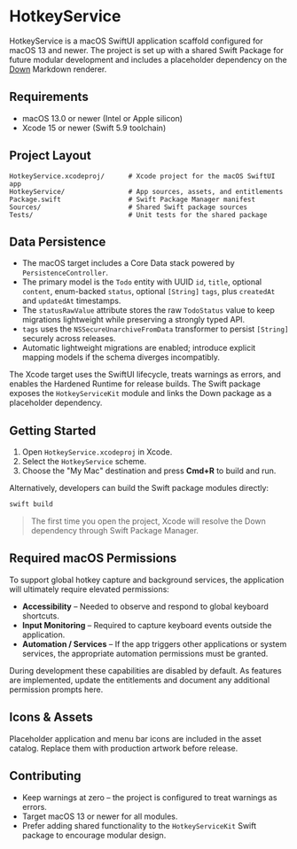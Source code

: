 # HotkeyService

HotkeyService is a macOS SwiftUI application scaffold configured for macOS 13 and newer. The project is set up with a shared Swift Package for future modular development and includes a placeholder dependency on the [Down](https://github.com/iwasrobbed/Down) Markdown renderer.

## Requirements

- macOS 13.0 or newer (Intel or Apple silicon)
- Xcode 15 or newer (Swift 5.9 toolchain)

## Project Layout

```text
HotkeyService.xcodeproj/      # Xcode project for the macOS SwiftUI app
HotkeyService/                # App sources, assets, and entitlements
Package.swift                 # Swift Package Manager manifest
Sources/                      # Shared Swift package sources
Tests/                        # Unit tests for the shared package
```

## Data Persistence

- The macOS target includes a Core Data stack powered by `PersistenceController`.
- The primary model is the `Todo` entity with UUID `id`, `title`, optional `content`, enum-backed `status`, optional `[String]` `tags`, plus `createdAt` and `updatedAt` timestamps.
- The `statusRawValue` attribute stores the raw `TodoStatus` value to keep migrations lightweight while preserving a strongly typed API.
- `tags` uses the `NSSecureUnarchiveFromData` transformer to persist `[String]` securely across releases.
- Automatic lightweight migrations are enabled; introduce explicit mapping models if the schema diverges incompatibly.

The Xcode target uses the SwiftUI lifecycle, treats warnings as errors, and enables the Hardened Runtime for release builds. The Swift package exposes the `HotkeyServiceKit` module and links the Down package as a placeholder dependency.

## Getting Started

1. Open `HotkeyService.xcodeproj` in Xcode.
2. Select the `HotkeyService` scheme.
3. Choose the "My Mac" destination and press **Cmd+R** to build and run.

Alternatively, developers can build the Swift package modules directly:

```bash
swift build
```

> The first time you open the project, Xcode will resolve the Down dependency through Swift Package Manager.

## Required macOS Permissions

To support global hotkey capture and background services, the application will ultimately require elevated permissions:

- **Accessibility** – Needed to observe and respond to global keyboard shortcuts.
- **Input Monitoring** – Required to capture keyboard events outside the application.
- **Automation / Services** – If the app triggers other applications or system services, the appropriate automation permissions must be granted.

During development these capabilities are disabled by default. As features are implemented, update the entitlements and document any additional permission prompts here.

## Icons & Assets

Placeholder application and menu bar icons are included in the asset catalog. Replace them with production artwork before release.

## Contributing

- Keep warnings at zero – the project is configured to treat warnings as errors.
- Target macOS 13 or newer for all modules.
- Prefer adding shared functionality to the `HotkeyServiceKit` Swift package to encourage modular design.
